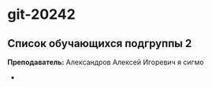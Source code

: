 # git-20242

## Список обучающихся подгруппы 2

**Преподаватель:** Александров Алексей Игоревич
я сигмо

*
